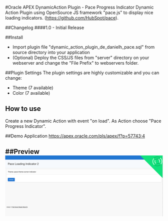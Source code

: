 #Oracle APEX DynamicAction Plugin - Pace Progress Indicator
Dynamic Action Plugin using OpenSource JS framework "pace.js" to display nice loading indicators.
(https://github.com/HubSpot/pace).


##Changelog
####1.0 - Initial Release

##Install
- Import plugin file "dynamic_action_plugin_de_danielh_pace.sql" from source directory into your application
- (Optional) Deploy the CSS/JS files from "server" directory on your webserver and change the "File Prefix" to webservers folder.

##Plugin Settings
The plugin settings are highly customizable and you can change:
- Theme (7 available) 
- Color (7 available)

## How to use
Create a new Dynamic Action with event "on load". As Action choose "Pace Progress Indicator".

##Demo Application
https://apex.oracle.com/pls/apex/f?p=57743:4

##Preview
![](https://github.com/Dani3lSun/apex-plugin-pace/blob/master/preview.png)
---
